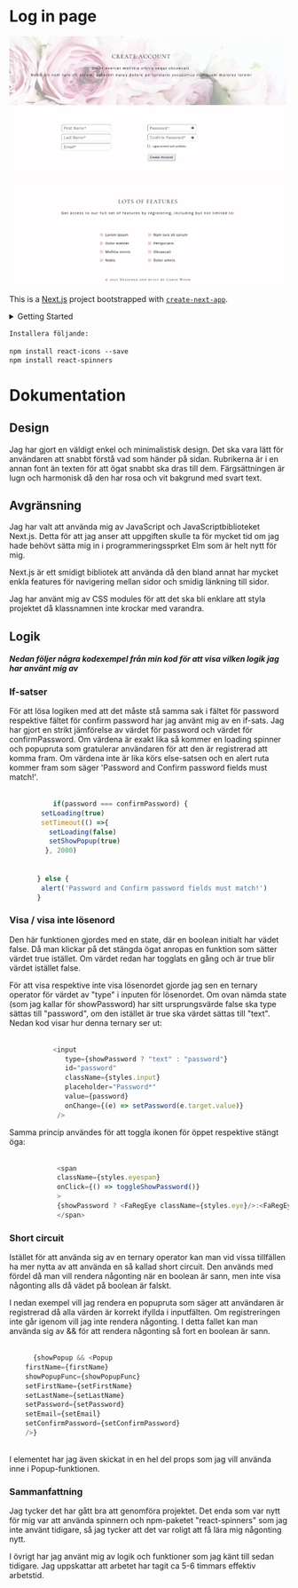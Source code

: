 # Log in page

<img src="./components/assets/images/login1.JPG" alt="" style="width: 500px" />

<img src="./components/assets/images/login2.JPG" alt="" style="width: 500px" />




This is a [Next.js](https://nextjs.org/) project bootstrapped with [`create-next-app`](https://github.com/vercel/next.js/tree/canary/packages/create-next-app).

<details>
<summary>Getting Started</summary>
First, run the development server:

```bash
npm run dev
# or
yarn dev
```

Open [http://localhost:3000](http://localhost:3000) with your browser to see the result.

You can start editing the page by modifying `pages/index.js`. The page auto-updates as you edit the file.

[API routes](https://nextjs.org/docs/api-routes/introduction) can be accessed on [http://localhost:3000/api/hello](http://localhost:3000/api/hello). This endpoint can be edited in `pages/api/hello.js`.

The `pages/api` directory is mapped to `/api/*`. Files in this directory are treated as [API routes](https://nextjs.org/docs/api-routes/introduction) instead of React pages.

## Learn More

To learn more about Next.js, take a look at the following resources:

- [Next.js Documentation](https://nextjs.org/docs) - learn about Next.js features and API.
- [Learn Next.js](https://nextjs.org/learn) - an interactive Next.js tutorial.

You can check out [the Next.js GitHub repository](https://github.com/vercel/next.js/) - your feedback and contributions are welcome!

## Deploy on Vercel

The easiest way to deploy your Next.js app is to use the [Vercel Platform](https://vercel.com/new?utm_medium=default-template&filter=next.js&utm_source=create-next-app&utm_campaign=create-next-app-readme) from the creators of Next.js.

Check out our [Next.js deployment documentation](https://nextjs.org/docs/deployment) for more details.
</details>

```shell
Installera följande:

npm install react-icons --save
npm install react-spinners

```

# Dokumentation

## Design

Jag har gjort en väldigt enkel och minimalistisk design. Det ska vara lätt för användaren att snabbt förstå vad som händer på sidan. Rubrikerna är i en annan font än texten för att ögat snabbt ska dras till dem. Färgsättningen är lugn och harmonisk då den har rosa och vit bakgrund med svart text.

## Avgränsning

Jag har valt att använda mig av JavaScript och JavaScriptbiblioteket Next.js. Detta för att jag anser att uppgiften skulle ta för mycket tid om jag hade behövt sätta mig in i programmeringssprket Elm som är helt nytt för mig.

Next.js är ett smidigt bibliotek att använda då den bland annat har mycket enkla features för navigering mellan sidor och smidig länkning till sidor.

Jag har använt mig av CSS modules för att det ska bli enklare att styla projektet då klassnamnen inte krockar med varandra.

## Logik

##### Nedan följer några kodexempel från min kod för att visa vilken logik jag har använt mig av

### If-satser

För att lösa logiken med att det måste stå samma sak i fältet för password respektive fältet för confirm password har jag använt mig av en if-sats. Jag har gjort en strikt jämförelse av värdet för password och värdet för confirmPassword. Om värdena är exakt lika så kommer en loading spinner och popupruta som gratulerar användaren för att den är registrerad att komma fram. Om värdena inte är lika körs else-satsen och en alert ruta kommer fram som säger 'Password and Confirm password fields must match!'.

```javascript

           if(password === confirmPassword) {
        setLoading(true)
        setTimeout(() =>{
          setLoading(false)
          setShowPopup(true)
         }, 2000)
        
      
       } else {
        alert('Password and Confirm password fields must match!')
       }  

```

### Visa / visa inte lösenord

Den här funktionen gjordes med en state, där en boolean initialt har vädet false. Då man klickar på det stängda ögat anropas en funktion som sätter värdet true istället. Om värdet redan har togglats en gång och är true blir värdet istället false.

För att visa respektive inte visa lösenordet gjorde jag sen en ternary operator för värdet av "type" i inputen för lösenordet. Om ovan nämda state (som jag kallar för showPassword) har sitt ursprungsvärde false ska type sättas till "password", om den istället är true ska värdet sättas till "text". Nedan kod visar hur denna ternary ser ut:

```javascript

           <input 
              type={showPassword ? "text" : "password"} 
              id="password" 
              className={styles.input} 
              placeholder="Password*"
              value={password}
              onChange={(e) => setPassword(e.target.value)}
            />

```

Samma princip användes för att toggla ikonen för öppet respektive stängt öga:

```javascript

            <span 
            className={styles.eyespan} 
            onClick={() => toggleShowPassword()}
            >
            {showPassword ? <FaRegEye className={styles.eye}/>:<FaRegEyeSlash className={styles.eye}/>}
            </span>

```

### Short circuit

Istället för att använda sig av en ternary operator kan man vid vissa tillfällen ha mer nytta av att använda en så kallad short circuit. Den används med fördel då man vill rendera någonting när en boolean är sann, men inte visa någonting alls då vädet på boolean är falskt.

I nedan exempel vill jag rendera en popupruta som säger att användaren är registrerad då alla värden är korrekt ifyllda i inputfälten. Om registreringen inte går igenom vill jag inte rendera någonting. I detta fallet kan man använda sig av && för att rendera någonting så fort en boolean är sann.

```javascript
   
      {showPopup && <Popup 
    firstName={firstName} 
    showPopupFunc={showPopupFunc}
    setFirstName={setFirstName}
    setLastName={setLastName}
    setPassword={setPassword}
    setEmail={setEmail}
    setConfirmPassword={setConfirmPassword}
    />}
 
```

I elementet har jag även skickat in en hel del props som jag vill använda inne i Popup-funktionen.

### Sammanfattning

Jag tycker det har gått bra att genomföra projektet. Det enda som var nytt för mig var att använda spinnern och npm-paketet "react-spinners" som jag inte använt tidigare, så jag tycker att det var roligt att få lära mig någonting nytt.

I övrigt har jag använt mig av logik och funktioner som jag känt till sedan tidigare.
Jag uppskattar att arbetet har tagit ca 5-6 timmars effektiv arbetstid.